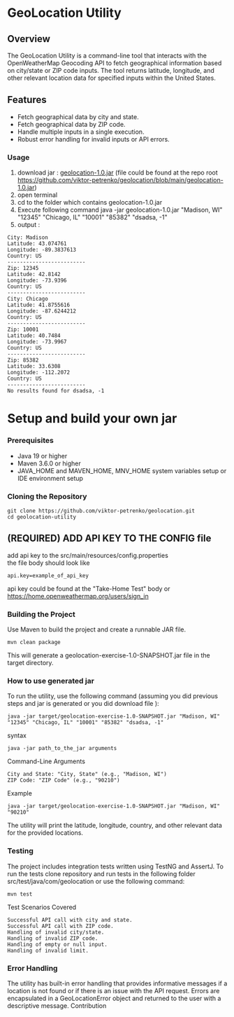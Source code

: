 # GeoLocation Utility


## Overview

The GeoLocation Utility is a command-line tool that interacts with the OpenWeatherMap Geocoding API to fetch geographical information based on city/state or ZIP code inputs. The tool returns latitude, longitude, and other relevant location data for specified inputs within the United States.

## Features

- Fetch geographical data by city and state.
- Fetch geographical data by ZIP code.
- Handle multiple inputs in a single execution.
- Robust error handling for invalid inputs or API errors.

### Usage
1. download jar : [geolocation-1.0.jar](./geolocation-1.0.jar) (file could be found at the repo root https://github.com/viktor-petrenko/geolocation/blob/main/geolocation-1.0.jar)
2. open terminal
3. cd to the folder which contains geolocation-1.0.jar
4. Execute following command java -jar geolocation-1.0.jar "Madison, WI" "12345" "Chicago, IL" "10001" "85382" "dsadsa, -1"
5. output : 


```
City: Madison
Latitude: 43.074761
Longitude: -89.3837613
Country: US
-------------------------
Zip: 12345
Latitude: 42.8142
Longitude: -73.9396
Country: US
-------------------------
City: Chicago
Latitude: 41.8755616
Longitude: -87.6244212
Country: US
-------------------------
Zip: 10001
Latitude: 40.7484
Longitude: -73.9967
Country: US
-------------------------
Zip: 85382
Latitude: 33.6308
Longitude: -112.2072
Country: US
-------------------------
No results found for dsadsa, -1
```

# Setup and build your own jar

### Prerequisites

- Java 19 or higher
- Maven 3.6.0 or higher
- JAVA_HOME and MAVEN_HOME, MNV_HOME system variables setup or IDE environment setup

### Cloning the Repository
```
git clone https://github.com/viktor-petrenko/geolocation.git
cd geolocation-utility
```
## (REQUIRED) ADD API KEY TO THE CONFIG file
add api key to the src/main/resources/config.properties\
the file body should look like 
```
api.key=example_of_api_key
```
api key could be found at the "Take-Home Test" body or https://home.openweathermap.org/users/sign_in
### Building the Project
Use Maven to build the project and create a runnable JAR file.
```
mvn clean package
```
This will generate a geolocation-exercise-1.0-SNAPSHOT.jar file in the target directory.

### How to use generated jar

To run the utility, use the following command (assuming you did previous steps and jar is generated or you did download file ):
```
java -jar target/geolocation-exercise-1.0-SNAPSHOT.jar "Madison, WI" "12345" "Chicago, IL" "10001" "85382" "dsadsa, -1"
```
syntax
```
java -jar path_to_the_jar arguments
```
Command-Line Arguments

    City and State: "City, State" (e.g., "Madison, WI")
    ZIP Code: "ZIP Code" (e.g., "90210")

Example
```
java -jar target/geolocation-exercise-1.0-SNAPSHOT.jar "Madison, WI" "90210"
```
The utility will print the latitude, longitude, country, and other relevant data for the provided locations.

### Testing
The project includes integration tests written using TestNG and AssertJ. 
To run the tests clone repository and run tests in the following folder src/test/java/com/geolocation or use the following command:
```
mvn test
```
Test Scenarios Covered

    Successful API call with city and state.
    Successful API call with ZIP code.
    Handling of invalid city/state.
    Handling of invalid ZIP code.
    Handling of empty or null input.
    Handling of invalid limit.

### Error Handling

The utility has built-in error handling that provides informative messages if a location is not found or if there is an issue with the API request. Errors are encapsulated in a GeoLocationError object and returned to the user with a descriptive message.
Contribution

